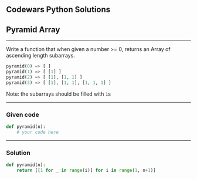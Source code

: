 
Codewars Python Solutions
---
## Pyramid Array<br>
---
Write a function that when given a number >= 0, returns an Array of ascending length subarrays.
```python
pyramid(0) => [ ]
pyramid(1) => [ [1] ]
pyramid(2) => [ [1], [1, 1] ]
pyramid(3) => [ [1], [1, 1], [1, 1, 1] ]
```
Note: the subarrays should be filled with ```1```s

---
### Given code
```python
def pyramid(n):
    # your code here
```
---
### Solution
```python
def pyramid(n):
    return [[1 for _ in range(i)] for i in range(1, n+1)]
```
